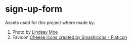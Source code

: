 # sign-up-form

Assets used for this project where made by:

1. Photo by [Lindsay Moe]("https://unsplash.com/photos/n-QvF3vyf5M?utm_source=unsplash&utm_medium=referral&utm_content=creditShareLink")
2. Favicon [Cheese icons created by Smashicons - Flaticon]("https://www.flaticon.com/free-icons/cheese")
